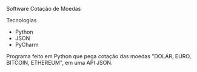  Software Cotação de Moedas

Tecnologias 

- Python
- JSON
- PyCharm

Programa feito em Python que pega cotação das moedas "DOLÁR, EURO, BITCOIN, ETHEREUM", em uma API JSON.
